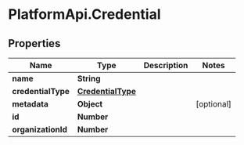 # PlatformApi.Credential

## Properties

| Name               | Type                                    | Description | Notes      |
| ------------------ | --------------------------------------- | ----------- | ---------- |
| **name**           | **String**                              |             |
| **credentialType** | [**CredentialType**](CredentialType.md) |             |
| **metadata**       | **Object**                              |             | [optional] |
| **id**             | **Number**                              |             |
| **organizationId** | **Number**                              |             |
